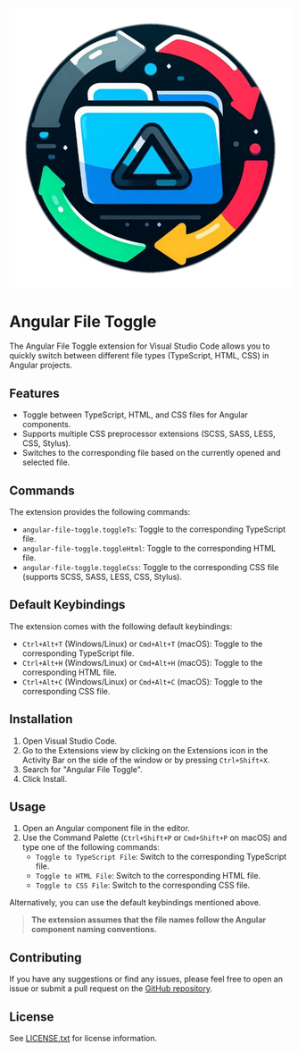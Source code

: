 ![Angular File Toggle Icon](images/icon.png)

# Angular File Toggle

The Angular File Toggle extension for Visual Studio Code allows you to quickly switch between different file types (TypeScript, HTML, CSS) in Angular projects.

## Features

- Toggle between TypeScript, HTML, and CSS files for Angular components.
- Supports multiple CSS preprocessor extensions (SCSS, SASS, LESS, CSS, Stylus).
- Switches to the corresponding file based on the currently opened and selected file.

## Commands

The extension provides the following commands:

- `angular-file-toggle.toggleTs`: Toggle to the corresponding TypeScript file.
- `angular-file-toggle.toggleHtml`: Toggle to the corresponding HTML file.
- `angular-file-toggle.toggleCss`: Toggle to the corresponding CSS file (supports SCSS, SASS, LESS, CSS, Stylus).

## Default Keybindings

The extension comes with the following default keybindings:

- `Ctrl+Alt+T` (Windows/Linux) or `Cmd+Alt+T` (macOS): Toggle to the corresponding TypeScript file.
- `Ctrl+Alt+H` (Windows/Linux) or `Cmd+Alt+H` (macOS): Toggle to the corresponding HTML file.
- `Ctrl+Alt+C` (Windows/Linux) or `Cmd+Alt+C` (macOS): Toggle to the corresponding CSS file.

## Installation

1. Open Visual Studio Code.
2. Go to the Extensions view by clicking on the Extensions icon in the Activity Bar on the side of the window or by pressing `Ctrl+Shift+X`.
3. Search for "Angular File Toggle".
4. Click Install.

## Usage

1. Open an Angular component file in the editor.
2. Use the Command Palette (`Ctrl+Shift+P` or `Cmd+Shift+P` on macOS) and type one of the following commands:
   - `Toggle to TypeScript File`: Switch to the corresponding TypeScript file.
   - `Toggle to HTML File`: Switch to the corresponding HTML file.
   - `Toggle to CSS File`: Switch to the corresponding CSS file.

Alternatively, you can use the default keybindings mentioned above.

> **The extension assumes that the file names follow the Angular component naming conventions.**

## Contributing

If you have any suggestions or find any issues, please feel free to open an issue or submit a pull request on the [GitHub repository](https://github.com/lczerniawski/Angular-File-Toggle).

## License

See [LICENSE.txt](LICENSE.txt) for license information.